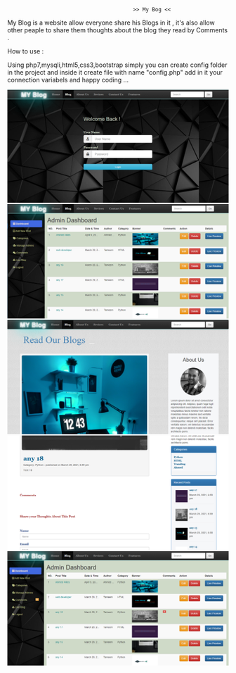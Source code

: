                                             >> My Bog << 

 My Blog is a website allow everyone share his Blogs in it , it's also allow other peaple to share them thoughts about the blog they read by Comments .

 How to use :

 Using php7,mysqli,html5,css3,bootstrap simply you can create config folder in the project and inside it create file with name "config.php" add in it your connection variabels and happy coding ...

 <img src="images/1.png">                                      
 <img src="images/2.png">                                      
 <img src="images/3.png">                                      
 <img src="images/4.png">                                      
 <img src="images/5.png">                                      